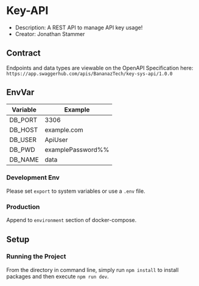 # Key-API
* Description: A REST API to manage API key usage!
* Creator: Jonathan Stammer

## Contract
Endpoints and data types are viewable on the OpenAPI Specification here: `https://app.swaggerhub.com/apis/BananazTech/key-sys-api/1.0.0`

## EnvVar
| Variable | Example           |
|----------|-------------------|
| DB_PORT  | 3306              |
| DB_HOST  | example.com       |
| DB_USER  | ApiUser           |
| DB_PWD   | examplePassword%% |
| DB_NAME  | data              |
### Development Env
Please set `export` to system variables or use a `.env` file.

### Production
Append to `environment` section of docker-compose.

## Setup
### Running the Project
From the directory in command line, simply run `npm install` to install packages and then execute `npm run dev`.